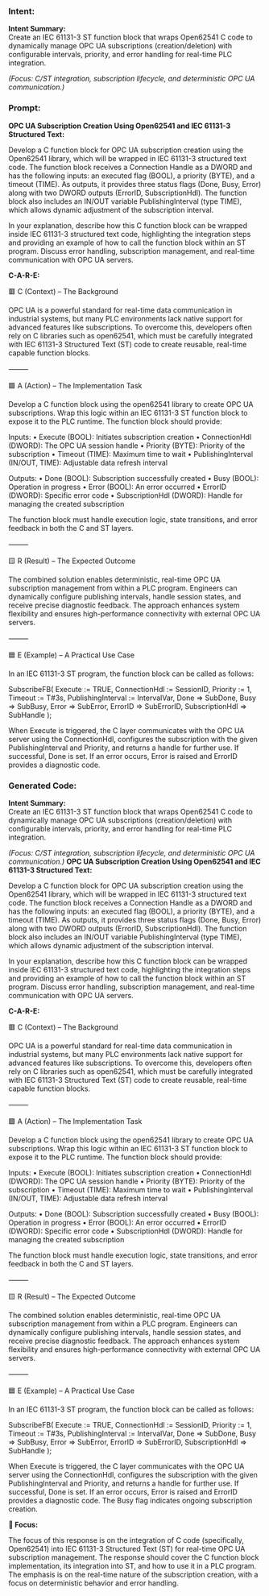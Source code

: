 ### Intent:
**Intent Summary:**  
Create an IEC 61131-3 ST function block that wraps Open62541 C code to dynamically manage OPC UA subscriptions (creation/deletion) with configurable intervals, priority, and error handling for real-time PLC integration.  

*(Focus: C/ST integration, subscription lifecycle, and deterministic OPC UA communication.)*

### Prompt:
**OPC UA Subscription Creation Using Open62541 and IEC 61131-3 Structured Text:**

Develop a C function block for OPC UA subscription creation using the Open62541 library, which will be wrapped in IEC 61131-3 structured text code. The function block receives a Connection Handle as a DWORD and has the following inputs: an executed flag (BOOL), a priority (BYTE), and a timeout (TIME). As outputs, it provides three status flags (Done, Busy, Error) along with two DWORD outputs (ErrorID, SubscriptionHdl). The function block also includes an IN/OUT variable PublishingInterval (type TIME), which allows dynamic adjustment of the subscription interval.

In your explanation, describe how this C function block can be wrapped inside IEC 61131-3 structured text code, highlighting the integration steps and providing an example of how to call the function block within an ST program. Discuss error handling, subscription management, and real-time communication with OPC UA servers.

**C-A-R-E:**

🟥 C (Context) – The Background

OPC UA is a powerful standard for real-time data communication in industrial systems, but many PLC environments lack native support for advanced features like subscriptions. To overcome this, developers often rely on C libraries such as open62541, which must be carefully integrated with IEC 61131-3 Structured Text (ST) code to create reusable, real-time capable function blocks.

⸻

🟩 A (Action) – The Implementation Task

Develop a C function block using the open62541 library to create OPC UA subscriptions. Wrap this logic within an IEC 61131-3 ST function block to expose it to the PLC runtime. The function block should provide:

Inputs:
	•	Execute (BOOL): Initiates subscription creation
	•	ConnectionHdl (DWORD): The OPC UA session handle
	•	Priority (BYTE): Priority of the subscription
	•	Timeout (TIME): Maximum time to wait
	•	PublishingInterval (IN/OUT, TIME): Adjustable data refresh interval

Outputs:
	•	Done (BOOL): Subscription successfully created
	•	Busy (BOOL): Operation in progress
	•	Error (BOOL): An error occurred
	•	ErrorID (DWORD): Specific error code
	•	SubscriptionHdl (DWORD): Handle for managing the created subscription

The function block must handle execution logic, state transitions, and error feedback in both the C and ST layers.

⸻

🟨 R (Result) – The Expected Outcome

The combined solution enables deterministic, real-time OPC UA subscription management from within a PLC program. Engineers can dynamically configure publishing intervals, handle session states, and receive precise diagnostic feedback. The approach enhances system flexibility and ensures high-performance connectivity with external OPC UA servers.

⸻

🟦 E (Example) – A Practical Use Case

In an IEC 61131-3 ST program, the function block can be called as follows:

SubscribeFB(
    Execute := TRUE,
    ConnectionHdl := SessionID,
    Priority := 1,
    Timeout := T#3s,
    PublishingInterval := IntervalVar,
    Done => SubDone,
    Busy => SubBusy,
    Error => SubError,
    ErrorID => SubErrorID,
    SubscriptionHdl => SubHandle
);

When Execute is triggered, the C layer communicates with the OPC UA server using the ConnectionHdl, configures the subscription with the given PublishingInterval and Priority, and returns a handle for further use. If successful, Done is set. If an error occurs, Error is raised and ErrorID provides a diagnostic code.

### Generated Code:
**Intent Summary:**  
Create an IEC 61131-3 ST function block that wraps Open62541 C code to dynamically manage OPC UA subscriptions (creation/deletion) with configurable intervals, priority, and error handling for real-time PLC integration.  

*(Focus: C/ST integration, subscription lifecycle, and deterministic OPC UA communication.)*
**OPC UA Subscription Creation Using Open62541 and IEC 61131-3 Structured Text:**

Develop a C function block for OPC UA subscription creation using the Open62541 library, which will be wrapped in IEC 61131-3 structured text code. The function block receives a Connection Handle as a DWORD and has the following inputs: an executed flag (BOOL), a priority (BYTE), and a timeout (TIME). As outputs, it provides three status flags (Done, Busy, Error) along with two DWORD outputs (ErrorID, SubscriptionHdl). The function block also includes an IN/OUT variable PublishingInterval (type TIME), which allows dynamic adjustment of the subscription interval.

In your explanation, describe how this C function block can be wrapped inside IEC 61131-3 structured text code, highlighting the integration steps and providing an example of how to call the function block within an ST program. Discuss error handling, subscription management, and real-time communication with OPC UA servers.

**C-A-R-E:**

🟥 C (Context) – The Background

OPC UA is a powerful standard for real-time data communication in industrial systems, but many PLC environments lack native support for advanced features like subscriptions. To overcome this, developers often rely on C libraries such as open62541, which must be carefully integrated with IEC 61131-3 Structured Text (ST) code to create reusable, real-time capable function blocks.

⸻

🟩 A (Action) – The Implementation Task

Develop a C function block using the open62541 library to create OPC UA subscriptions. Wrap this logic within an IEC 61131-3 ST function block to expose it to the PLC runtime. The function block should provide:

Inputs:
	•	Execute (BOOL): Initiates subscription creation
	•	ConnectionHdl (DWORD): The OPC UA session handle
	•	Priority (BYTE): Priority of the subscription
	•	Timeout (TIME): Maximum time to wait
	•	PublishingInterval (IN/OUT, TIME): Adjustable data refresh interval

Outputs:
	•	Done (BOOL): Subscription successfully created
	•	Busy (BOOL): Operation in progress
	•	Error (BOOL): An error occurred
	•	ErrorID (DWORD): Specific error code
	•	SubscriptionHdl (DWORD): Handle for managing the created subscription

The function block must handle execution logic, state transitions, and error feedback in both the C and ST layers.

⸻

🟨 R (Result) – The Expected Outcome

The combined solution enables deterministic, real-time OPC UA subscription management from within a PLC program. Engineers can dynamically configure publishing intervals, handle session states, and receive precise diagnostic feedback. The approach enhances system flexibility and ensures high-performance connectivity with external OPC UA servers.

⸻

🟦 E (Example) – A Practical Use Case

In an IEC 61131-3 ST program, the function block can be called as follows:

SubscribeFB(
    Execute := TRUE,
    ConnectionHdl := SessionID,
    Priority := 1,
    Timeout := T#3s,
    PublishingInterval := IntervalVar,
    Done => SubDone,
    Busy => SubBusy,
    Error => SubError,
    ErrorID => SubErrorID,
    SubscriptionHdl => SubHandle
);

When Execute is triggered, the C layer communicates with the OPC UA server using the ConnectionHdl, configures the subscription with the given PublishingInterval and Priority, and returns a handle for further use. If successful, Done is set. If an error occurs, Error is raised and ErrorID provides a diagnostic code. The Busy flag indicates ongoing subscription creation.

**🔶 Focus:**

The focus of this response is on the integration of C code (specifically, Open62541) into IEC 61131-3 Structured Text (ST) for real-time OPC UA subscription management. The response should cover the C function block implementation, its integration into ST, and how to use it in a PLC program. The emphasis is on the real-time nature of the subscription creation, with a focus on deterministic behavior and error handling.

